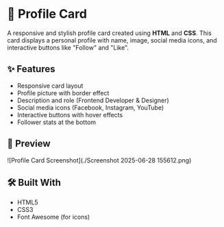 # 💼 Profile Card

A responsive and stylish profile card created using **HTML** and **CSS**. This card displays a personal profile with name, image, social media icons, and interactive buttons like "Follow" and "Like".

## ✨ Features

- Responsive card layout
- Profile picture with border effect
- Description and role (Frontend Developer & Designer)
- Social media icons (Facebook, Instagram, YouTube)
- Interactive buttons with hover effects
- Follower stats at the bottom

## 📸 Preview

![Profile Card Screenshot](./Screenshot 2025-06-28 155612.png)

## 🛠️ Built With

- HTML5
- CSS3
- Font Awesome (for icons)
